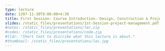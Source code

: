 ```yaml
---
type: lecture
date: 1397-11-30T8:00:00+4:30
title: First Session: Course Introduction- Design, Construction & Project Management
slides: /static_files/presentations/1st-Session-project-management.pdf
#notes: /static_files/presentations/lec.zip
#codes: /static_files/presentations/code.zip
#tldr: "Short text to discribe what this lecture is about."
#thumbnail: /static_files/presentations/lec.jpg
---
```

